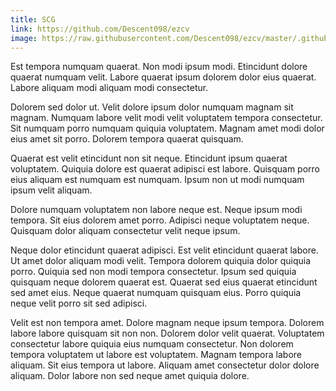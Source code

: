 ```yaml
---
title: SCG
link: https://github.com/Descent098/ezcv
image: https://raw.githubusercontent.com/Descent098/ezcv/master/.github/logo.png
---
```


Est tempora numquam quaerat. Non modi ipsum modi. Etincidunt dolore quaerat numquam velit. Labore quaerat ipsum dolorem dolor eius quaerat. Labore aliquam modi aliquam modi consectetur.

Dolorem sed dolor ut. Velit dolore ipsum dolor numquam magnam sit magnam. Numquam labore velit modi velit voluptatem tempora consectetur. Sit numquam porro numquam quiquia voluptatem. Magnam amet modi dolor eius amet sit porro. Dolorem tempora quaerat quisquam.

Quaerat est velit etincidunt non sit neque. Etincidunt ipsum quaerat voluptatem. Quiquia dolore est quaerat adipisci est labore. Quisquam porro eius aliquam est numquam est numquam. Ipsum non ut modi numquam ipsum velit aliquam.

Dolore numquam voluptatem non labore neque est. Neque ipsum modi tempora. Sit eius dolorem amet porro. Adipisci neque voluptatem neque. Quisquam dolor aliquam consectetur velit neque ipsum.

Neque dolor etincidunt quaerat adipisci. Est velit etincidunt quaerat labore. Ut amet dolor aliquam modi velit. Tempora dolorem quiquia dolor quiquia porro. Quiquia sed non modi tempora consectetur. Ipsum sed quiquia quisquam neque dolorem quaerat est. Quaerat sed eius quaerat etincidunt sed amet eius. Neque quaerat numquam quisquam eius. Porro quiquia neque velit porro sit sed adipisci.

Velit est non tempora amet. Dolore magnam neque ipsum tempora. Dolorem labore labore quisquam sit non non. Dolorem dolor velit quaerat. Voluptatem consectetur labore quiquia eius numquam consectetur. Non dolorem tempora voluptatem ut labore est voluptatem. Magnam tempora labore aliquam. Sit eius tempora ut labore. Aliquam amet consectetur dolor dolore aliquam. Dolor labore non sed neque amet quiquia dolore.
    